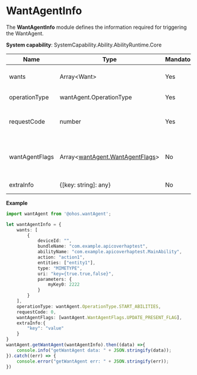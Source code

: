 # WantAgentInfo

The **WantAgentInfo** module defines the information required for triggering the WantAgent.

**System capability**: SystemCapability.Ability.AbilityRuntime.Core

| Name          | Type                           | Mandatory| Description                  |
| -------------- | ------------------------------- | ---- | ---------------------- |
| wants          | Array\<Want\>                   | Yes  | Array of all **Want** objects.    |
| operationType  | wantAgent.OperationType         | Yes  | Operation type.              |
| requestCode    | number                          | Yes  | Request code defined by the user.|
| wantAgentFlags | Array<[wantAgent.WantAgentFlags](js-apis-wantAgent.md#WantAgentFlags)> | No  | Array of flags for using the **WantAgent** object.          |
| extraInfo      | {[key: string]: any}            | No  | Extra information.              |

**Example**
```ts
import wantAgent from '@ohos.wantAgent';

let wantAgentInfo = {
    wants: [
        {
            deviceId: "",
            bundleName: "com.example.apicoverhaptest",
            abilityName: "com.example.apicoverhaptest.MainAbility",
            action: "action1",
            entities: ["entity1"],
            type: "MIMETYPE",
            uri: "key={true.true,false}",
            parameters: {
                myKey0: 2222
            }
        }
    ],
    operationType: wantAgent.OperationType.START_ABILITIES,
    requestCode: 0,
    wantAgentFlags: [wantAgent.WantAgentFlags.UPDATE_PRESENT_FLAG],
    extraInfo:{
        "key": "value"
    }
}
wantAgent.getWantAgent(wantAgentInfo).then((data) =>{
    console.info("getWantAgent data: " + JSON.stringify(data));
}).catch((err) => {
    console.error("getWantAgent err: " + JSON.stringify(err));
})
```
